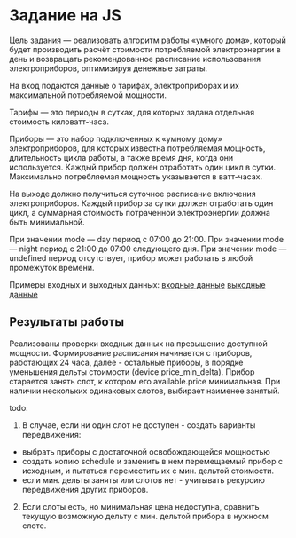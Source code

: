 # Задание на JS
Цель задания — реализовать алгоритм работы «умного дома», который будет производить расчёт стоимости потребляемой электроэнергии в день и возвращать рекомендованное расписание использования электроприборов, оптимизируя денежные затраты.

На вход подаются данные о тарифах, электроприборах и их максимальной потребляемой мощности.

Тарифы — это периоды в сутках, для которых задана отдельная стоимость киловатт-часа.

Приборы — это набор подключенных к «умному дому» электроприборов, для которых известна потребляемая мощность, длительность цикла работы, а также время дня, когда они используется. Каждый прибор должен отработать один цикл в сутки. Максимально потребляемая мощность указывается в ватт-часах.

На выходе должно получиться суточное расписание включения электроприборов. Каждый прибор за сутки должен отработать один цикл, а суммарная стоимость потраченной электроэнергии должна быть минимальной.

При значении mode — day период с 07:00 до 21:00. При значении mode — night период с 21:00 до 07:00 следующего дня. При значении mode — undefined период отсутствует, прибор может работать в любой промежуток времени.

Примеры входных и выходных данных:
[входные данные](https://github.com/Fizduy/entrance-task-3-2/blob/master/data/input.json)
[выходные данные](https://github.com/Fizduy/entrance-task-3-2/blob/master/data/output.json)

## Результаты работы
Реализованы проверки входных данных на превышение доступной мощности.
Формирование расписания начинается с приборов, работающих 24 часа, далее - остальные приборы, в порядке уменьшения дельты стоимости (device.price_min_delta).
Прибор старается занять слот, к котором его available.price минимальная.
При наличии нескольких одинаковых слотов, выбирает наименее занятый.

todo:
1) В случае, если ни один слот не доступен - создать варианты передвижения:
- выбрать приборы с достаточной освобождающейся мощностью
- создать копию schedule и заменить в нем перемещаемый прибор с исходным, и пытаться переместить их с мин. дельтой стоимости.
- если мин. дельты заняты или слотов нет - учитывать рекурсию передвижения других приборов.
2) Если слоты есть, но минимальная цена недоступна, сравнить текущую возможную дельту с мин. дельтой прибора в нужносм слоте.									


